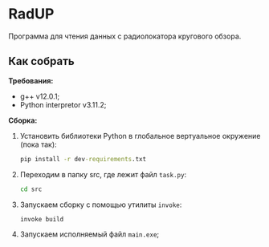 # RadUP

Программа для чтения данных с радиолокатора кругового обзора.

## Как собрать

**Требования:**

- g++ v12.0.1;    
- Python interpretor v3.11.2;

**Сборка:**

1. Установить библиотеки Python в глобальное вертуальное окружение (пока так):
    ```cmd
    pip install -r dev-requirements.txt
    ```   
2. Переходим в папку src, где лежит файл `task.py`:
    ```cmd
    cd src
    ```
3. Запускаем сборку с помощью утилиты `invoke`:
    ```cmd
    invoke build
    ```
4. Запускаем исполняемый файл `main.exe`;
